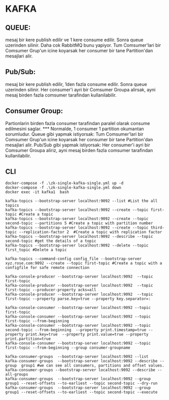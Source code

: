 # KAFKA #
## QUEUE: 
mesaj bir kere publish edilir ve 1 kere consume edilir. Sonra queue uzerinden silinir. Daha cok RabbitMQ bunu yapiyor. 
Tum Comsumer'lari bir Comsumer Grup'un icine koyarsak her consumer bir tane Partition'dan mesajlari alir. 


## Pub/Sub: 
mesaj bir kere publish edilir, 1den fazla consume edilir. Sonra queue uzerinden silinir. 
Her consumer'i ayri bir Comsumer Groupa alirsak, ayni mesaj birden fazla comsumer tarafindan kullanilabilir.  

## Consumer Group: 
Partionlarin birden fazla consumer tarafindan paralel olarak consume edilmesini saglar. 
***  Normalde, 1 consumer 1 partition okumantan sorumludur. 
Queue gibi yapmak istiyorsak: Tum Comsumer'lari bir Comsumer Grup'un icine koyarsak her consumer bir tane Partition'dan mesajlari alir. 
Pub/Sub gibi yapmak istiyorsak: Her consumer'i ayri bir Comsumer Groupa aliriz, ayni mesaj birden fazla comsumer tarafindan kullanilabilir. 


## CLI
```shell
docker-compose -f .\zk-single-kafka-single.yml up -d
docker-compose -f .\zk-single-kafka-single.yml down
docker exec -it kafka1  bash

kafka-topics --bootstrap-server localhost:9092 --list #List the all topics 
kafka-topics --bootstrap-server localhost:9092 --create --topic first-topic #Create a topic
kafka-topics --bootstrap-server localhost:9092 --create --topic second-topic --partitions 5 #Create a topic with partition number
kafka-topics --bootstrap-server localhost:9092 --create --topic third-topic --replication-factor 2  #Create a topic with replication factor
kafka-topics --bootstrap-server localhost:9092 --describe --topic second-topic #get the details of a topic
kafka-topics --bootstrap-server localhost:9092 --delete --topic first_topic #Delete a topic

kafka-topics --command-config config_file --bootstrap-server xyz.rose.com:9092 --create --topic first-topic #Create a topic with a configfile for safe remote connection

kafka-console-producer --bootstrap-server localhost:9092  --topic first-topic
kafka-console-producer --bootstrap-server localhost:9092  --topic first-topic --producer-property acks=all
kafka-console-producer --bootstrap-server localhost:9092  --topic first-topic --property parse.key=true --property key.separator=:

kafka-console-consumer --bootstrap-server localhost:9092 --topic first-topic
kafka-console-consumer --bootstrap-server localhost:9092 --topic first-topic --from-beginning
kafka-console-consumer --bootstrap-server localhost:9092 --topic second-topic --from-beginning  --property print.timestamp=true --property print.key=true  --property print.value=true --property print.partition=true
kafka-console-consumer --bootstrap-server localhost:9092 --topic first-topic --from-beginning --group consumer-groupname

kafka-consumer-groups  --bootstrap-server localhost:9092 --list
kafka-consumer-groups  --bootstrap-server localhost:9092 --describe --group  group1 #we can see all consumers, partitions and offset values.
kafka-consumer-groups --bootstrap-server localhost:9092 --describe --all-groups
kafka-consumer-groups  --bootstrap-server localhost:9092 --group group1 --reset-offsets --to-earliest --topic second-topic --dry-run
kafka-consumer-groups  --bootstrap-server localhost:9092 --group group1 --reset-offsets --to-earliest --topic second-topic --execute

```
